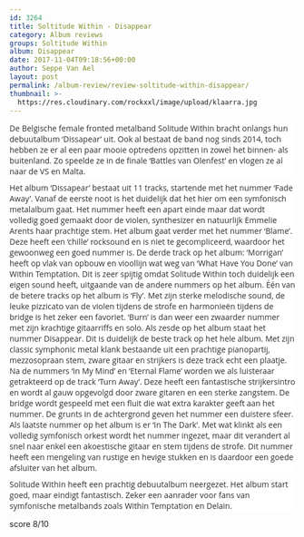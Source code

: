 ```yaml
---
id: 3264
title: Soltitude Within - Disappear
category: Album reviews
groups: Soltitude Within
album: Disappear
date: 2017-11-04T09:18:56+00:00
author: Seppe Van Ael
layout: post
permalink: /album-review/review-soltitude-within-disappear/
thumbnail: >-
  https://res.cloudinary.com/rockxxl/image/upload/klaarra.jpg
---
```

<p style="background: white; margin: 7.5pt 0cm 7.5pt 0cm;">
  <span style="font-size: 10.5pt; font-family: 'Open Sans','serif'; color: #2e2e2e;">De Belgische female fronted metalband Solitude Within bracht onlangs hun debuutalbum ‘Dissapear’ uit. Ook al bestaat de band nog sinds 2014, toch hebben ze er al een paar mooie optredens opzitten in zowel het binnen- als buitenland. Zo speelde ze in de finale ‘Battles van Olenfest’ en vlogen ze al naar de VS en Malta.</span>
</p>

<p style="background: white; margin: 7.5pt 0cm 7.5pt 0cm;">
  <span style="font-size: 10.5pt; font-family: 'Open Sans','serif'; color: #2e2e2e;">Het album ‘Dissapear’ bestaat uit 11 tracks, startende met het nummer ‘Fade Away’. Vanaf de eerste noot is het duidelijk dat het hier om een symfonisch metalalbum gaat. Het nummer heeft een apart einde maar dat wordt volledig goed gemaakt door de violen, synthesizer en natuurlijk Emmelie Arents haar prachtige stem. Het album gaat verder met het nummer ‘Blame’. Deze heeft een ‘chille’ rocksound en is niet te gecompliceerd, waardoor het gewoonweg een goed nummer is. De derde track op het album: ‘Morrigan’ heeft op vlak van opbouw en vioollijn wat weg van ‘What Have You Done’ van Within Temptation. Dit is zeer spijtig omdat Solitude Within toch duidelijk een eigen sound heeft, uitgaande van de andere nummers op het album. Één van de betere tracks op het album is ‘Fly’. Met zijn sterke melodische sound, de leuke pizzicato van de violen tijdens de strofe en harmonieën tijdens de bridge is het zeker een favoriet. ‘Burn’ is dan weer een zwaarder nummer met zijn krachtige gitaarriffs en solo. Als zesde op het album staat het nummer Disappear. Dit is duidelijk de beste track op het hele album. Met zijn classic symphonic metal klank bestaande uit een prachtige pianopartij, mezzosopraan stem, zware gitaar en strijkers is deze track echt een plaatje. Na de nummers ‘In My Mind’ en ‘Eternal Flame’ worden we als luisteraar getrakteerd op de track ‘Turn Away’. Deze heeft een fantastische strijkersintro en wordt al gauw opgevolgd door zware gitaren en een sterke zangstem. De bridge wordt gespeeld met een fluit die wat extra karakter geeft aan het nummer. De grunts in de achtergrond geven het nummer een duistere sfeer. Als laatste nummer op het album is er ‘In The Dark’. Met wat klinkt als een volledig symfonisch orkest wordt het nummer ingezet, maar dit verandert al snel naar enkel een akoestische gitaar en stem tijdens de strofe. Dit nummer heeft een mengeling van rustige en hevige stukken en is daardoor een goede afsluiter van het album.</span>
</p>

<p style="background: white; margin: 7.5pt 0cm 7.5pt 0cm;">
  <span style="font-size: 10.5pt; font-family: 'Open Sans','serif'; color: #2e2e2e;">Solitude Within heeft een prachtig debuutalbum neergezet. Het album start goed, maar eindigt fantastisch. Zeker een aanrader voor fans van symfonische metalbands zoals Within Temptation en Delain.</span>
</p>

score 8/10
